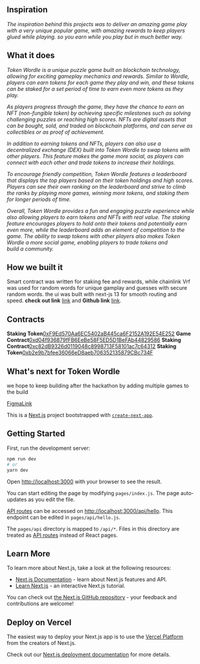 
## Inspiration
_The inspiration behind this projects was to deliver an amazing game play with a very unique popular game, with amazing rewards to keep players glued while playing. so you earn while you play but in much better way._
## What it does
_Token Wordle is a unique puzzle game built on blockchain technology, allowing for exciting gameplay mechanics and rewards. Similar to Wordle, players can earn tokens for each game they play and win, and these tokens can be staked for a set period of time to earn even more tokens as they play._

_As players progress through the game, they have the chance to earn an NFT (non-fungible token) by achieving specific milestones such as solving challenging puzzles or reaching high scores. NFTs are digital assets that can be bought, sold, and traded on blockchain platforms, and can serve as collectibles or as proof of achievement._

_In addition to earning tokens and NFTs, players can also use a decentralized exchange (DEX) built into Token Wordle to swap tokens with other players. This feature makes the game more social, as players can connect with each other and trade tokens to increase their holdings._

_To encourage friendly competition, Token Wordle features a leaderboard that displays the top players based on their token holdings and high scores. Players can see their own ranking on the leaderboard and strive to climb the ranks by playing more games, winning more tokens, and staking them for longer periods of time._

_Overall, Token Wordle provides a fun and engaging puzzle experience while also allowing players to earn tokens and NFTs with real value. The staking feature encourages players to hold onto their tokens and potentially earn even more, while the leaderboard adds an element of competition to the game. The ability to swap tokens with other players also makes Token Wordle a more social game, enabling players to trade tokens and build a community._
## How we built it
Smart contract was written for staking fee and rewards, while chainlink Vrf was used for random words for unique gamplay and guesses with secure random words. the ui was built with next-js 13 for smooth routing and speed. **check out link** [link](https://token-wordle.vercel.app/) and **Github link** [link](https://github.com/joeephwild/token-wordle).

## Contracts
**Staking Token**[0xF9Ed570Aa6EC5402aB445ca6F2152A192E54E252](https://testnet.ftmscan.com/address/0xF9Ed570Aa6EC5402aB445ca6F2152A192E54E252)
**Game Contract**[0xd04f936879fFB6EeBe58F5ED5D1BeFAb44829586](https://testnet.ftmscan.com/address/0xd04f936879fFB6EeBe58F5ED5D1BeFAb44829586)
**Staking Contract**[0xc82dB9326d0119048c8998713F58101ac7c64312](https://testnet.ftmscan.com/address/0xc82dB9326d0119048c8998713F58101ac7c64312)
**Staking Token**[0xb2e9b7bfee36066eD8aeb706352135879CBc734F](https://testnet.ftmscan.com/address/0xb2e9b7bfee36066eD8aeb706352135879CBc734F)

## What's next for Token Wordle
we hope to keep building after the hackathon by adding multiple games to the build

[FigmaLink](https://www.figma.com/file/bBQImW8v2Gd0ttCiZPhK4Y/Token-Wordle?node-id=0%3A1)

This is a [Next.js](https://nextjs.org/) project bootstrapped with [`create-next-app`](https://github.com/vercel/next.js/tree/canary/packages/create-next-app).
## Getting Started

First, run the development server:

```bash
npm run dev
# or
yarn dev
```

Open [http://localhost:3000](http://localhost:3000) with your browser to see the result.

You can start editing the page by modifying `pages/index.js`. The page auto-updates as you edit the file.

[API routes](https://nextjs.org/docs/api-routes/introduction) can be accessed on [http://localhost:3000/api/hello](http://localhost:3000/api/hello). This endpoint can be edited in `pages/api/hello.js`.

The `pages/api` directory is mapped to `/api/*`. Files in this directory are treated as [API routes](https://nextjs.org/docs/api-routes/introduction) instead of React pages.

## Learn More

To learn more about Next.js, take a look at the following resources:

- [Next.js Documentation](https://nextjs.org/docs) - learn about Next.js features and API.
- [Learn Next.js](https://nextjs.org/learn) - an interactive Next.js tutorial.

You can check out [the Next.js GitHub repository](https://github.com/vercel/next.js/) - your feedback and contributions are welcome!

## Deploy on Vercel

The easiest way to deploy your Next.js app is to use the [Vercel Platform](https://vercel.com/new?utm_medium=default-template&filter=next.js&utm_source=create-next-app&utm_campaign=create-next-app-readme) from the creators of Next.js.

Check out our [Next.js deployment documentation](https://nextjs.org/docs/deployment) for more details.
